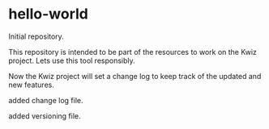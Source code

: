 # hello-world

Initial repository.

This repository is intended to be part of the resources to work on the Kwiz project. Lets use this tool responsibly.

Now the Kwiz project will set a change log to keep track of the updated and new features.

added change log file.

added versioning file.
